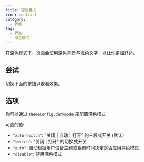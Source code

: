 ```yaml
---
title: 深色模式
icon: contrast
category:
  - 界面
tag:
  - 界面
  - 深色模式
---
```


在深色模式下，页面会使用深色背景与浅色文字，以让你更加舒适。

<!-- more -->

## 尝试

切换下面的按钮以查看效果。

<!-- markdownlint-disable-->

<AppearanceSwitch />

<!-- markdownlint-restore -->

## 选项

你可以通过 `themeConfig.darkmode` 来配置深色模式

可选的值:

- `"auto-switch"`: "关闭 | 自动 | 打开" 的三段式开关 (默认)
- `"switch"`: "关闭 | 打开" 的切换式开关
- `"auto"`: 自动根据用户设备主题或当前时间决定是否应用深色模式
- `"disable"`: 禁用深色模式


